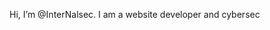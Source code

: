 Hi, I’m @InterNalsec. I am a website developer and cybersec 


<!---
InterNalsec/InterNalsec is a ✨ special ✨ repository because its `README.md` (this file) appears on your GitHub profile.
You can click the Preview link to take a look at your changes.
--->
